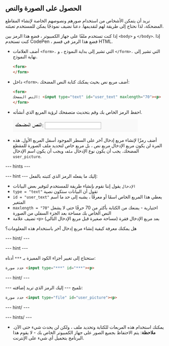 ## الحصول على الصورة والنص

نريد أن يتمكن الأشخاص من استخدام صورهم ونصوصهم الخاصة لإنشاء المقاطع المضحكة، لذا نحتاج إلى طريقة لهم لتقديمها. دعنا نضيف نموذجًا يمكن للمستخدم تعبئته.

إذا كنت تستخدم ملفًا على جهاز الكمبيوتر ، فضع هذا الرمز بين `<body>` و `</body>`. إذا كنت تستخدم CodePen ، فضع هذا الرمز في قسم HTML.

- أضف العلامات `<form>،` التي تشير إلى بداية النموذج ، و `</form>،` التي تشير إلى نهاية النموذج.

    ```html
    <form>
    </form>
    ```

- داخل `<form>`، أضف مربع نص بحيث يمكنك كتابة النص المضحك:

  ```html
  <form>
  النص المضحك: <input type="text" id="user_text" maxlength="70"><p>
  </form>
  ```

- احفظ الرمز الخاص بك وقم بتحديث متصفحك لرؤية المربع الذي أنشأته.

    ![المربع الأول](images/first-box.png)

- أضف رمزًا لإنشاء مربع إدخال آخر على السطر الموجود أسفل المربع الأول. هذه المرة لن يكون مربع الإدخال مربع نص ، بل مربع خاص لتحديد ملف الصورة للمقطع المضحك. يجب أن يكون نوع الإدخال `ملف`، ويجب أن يكون اسم الإدخال `user_picture`.

--- hints ---

--- hint --- إليك ما يفعله الرمز الذي كتبته بالفعل:

  * `الإدخال` يقول إننا نقوم بإنشاء طريقة للمستخدم لتوفير بعض البيانات
  * `type = "text"` تقول أن البيانات ستكون نصية
  * `id = "user_text"` يعطي هذا المربع الخاص اسمًا أو معرفًا ، يشبه إلى حد ما اسم المتغير
  * `maxlength = "70"` اختيارية - يمنعك من الكتابة بأكثر من 70 حرفًا حتى لا يشغل النص الخاص بك مساحة بعد الجزء السفلي من الصورة
  * تضيف علامة `<p>` بعد مربع الإدخال فقرة (مساحة صغيرة قبل مربع الإدخال التالي)

هل يمكنك معرفة كيفية إنشاء مربع إدخال آخر باستخدام هذه المعلومات؟

--- hint/ ---

--- hint ---

ستحتاج إلى تغيير أجزاء الكود المميزة بـ `***` أدناه:

```html
حدد صورة <input type="***" id="***"><p>
```

--- hint/ ---

--- تلميح --- إليك الرمز الذي تريد إضافته:

```html
حدد صورة <input type="file" id="user_picture"><p>
```
--- hint/ ---

--- hints/ ---

- يمكنك استخدام هذه المربعات للكتابة وتحديد ملف ، ولكن لن يحدث شيء حتى الآن. **ملاحظة**: يتم الاحتفاظ بجميع الصور على جهاز الكمبيوتر الخاص بك - لا يقوم هذا البرنامج بتحميل أي شيء على الإنترنت.
